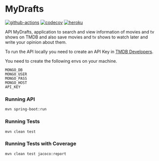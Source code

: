# MyDrafts

[![github-actions](https://github.com/algab/api-mydrafts/actions/workflows/master.yml/badge.svg)](https://github.com/algab/api-mydrafts/actions)
[![codecov](https://codecov.io/gh/algab/api-mydrafts/branch/master/graph/badge.svg?token=4HHIZGIOLW)](https://codecov.io/gh/algab/api-mydrafts)
[![heroku](https://img.shields.io/badge/heroku-build-green?logo=heroku&logoColor=white)](https://api-mydrafts.herokuapp.com)

API MyDrafts, application to search and view information of movies and tv shows on TMDB and also save movies and tv shows to watch later and write your opinion about them.

To run the API locally you need to create an API Key in [TMDB Developers](https://developers.themoviedb.org/3/getting-started/introduction).

You need to create the following envs on your machine.

```
MONGO_DB
MONGO_USER
MONGO_PASS
MONGO_HOST
API_KEY
```

### Running API

```
mvn spring-boot:run
```

### Running Tests

```
mvn clean test
```

### Running Tests with Coverage

```
mvn clean test jacoco:report
```